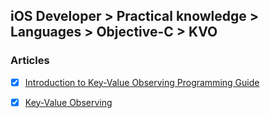 ## iOS Developer > Practical knowledge > Languages > Objective-C > KVO

### Articles
- [x] [Introduction to Key-Value Observing Programming Guide](https://developer.apple.com/library/content/documentation/Cocoa/Conceptual/KeyValueObserving/KeyValueObserving.html)
- [x] [Key-Value Observing](http://nshipster.com/key-value-observing/)


